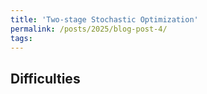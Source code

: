 ```yaml
---
title: 'Two-stage Stochastic Optimization'
permalink: /posts/2025/blog-post-4/
tags: 
---
```

## Difficulties